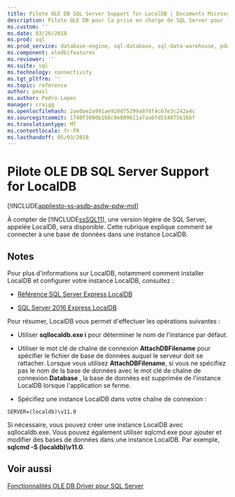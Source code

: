 ```yaml
---
title: Pilote OLE DB SQL Server Support for LocalDB | Documents Microsoft
description: Pilote OLE DB pour la prise en charge de SQL Server pour la base de données locale
ms.custom: ''
ms.date: 03/26/2018
ms.prod: sql
ms.prod_service: database-engine, sql-database, sql-data-warehouse, pdw
ms.component: oledb|features
ms.reviewer: ''
ms.suite: sql
ms.technology: connectivity
ms.tgt_pltfrm: ''
ms.topic: reference
author: pmasl
ms.author: Pedro.Lopes
manager: craigg
ms.openlocfilehash: 2ae0ae2a991ae920d75299a878f4c67e3c242a4c
ms.sourcegitcommit: 1740f3090b168c0e809611a7aa6fd514075616bf
ms.translationtype: MT
ms.contentlocale: fr-FR
ms.lasthandoff: 05/03/2018
---
```

# <a name="ole-db-driver-for-sql-server-support-for-localdb"></a>Pilote OLE DB SQL Server Support for LocalDB
[!INCLUDE[appliesto-ss-asdb-asdw-pdw-md](../../../includes/appliesto-ss-asdb-asdw-pdw-md.md)]

  À compter de [!INCLUDE[ssSQL11](../../../includes/sssql11-md.md)], une version légère de SQL Server, appelée LocalDB, sera disponible. Cette rubrique explique comment se connecter à une base de données dans une instance LocalDB.  
  
## <a name="remarks"></a>Notes  
 Pour plus d'informations sur LocalDB, notamment comment installer LocalDB et configurer votre instance LocalDB, consultez :  
  
-   [Référence SQL Server Express LocalDB](../../../relational-databases/sql-server-express-localdb-reference.md)  
  
-   [SQL Server 2016 Express LocalDB](../../../database-engine/configure-windows/sql-server-2016-express-localdb.md)  
  
 Pour résumer, LocalDB vous permet d'effectuer les opérations suivantes :  
  
-   Utiliser **sqllocaldb.exe i** pour déterminer le nom de l'instance par défaut.  
  
-   Utiliser le mot clé de chaîne de connexion **AttachDBFilename** pour spécifier le fichier de base de données auquel le serveur doit se rattacher. Lorsque vous utilisez **AttachDBFilename**, si vous ne spécifiez pas le nom de la base de données avec le mot clé de chaîne de connexion **Database** , la base de données est supprimée de l'instance LocalDB lorsque l'application se ferme.  
  
-   Spécifiez une instance LocalDB dans votre chaîne de connexion :  
  
```  
SERVER=(localdb)\v11.0  
```  
  
 Si nécessaire, vous pouvez créer une instance LocalDB avec sqllocaldb.exe. Vous pouvez également utiliser sqlcmd.exe pour ajouter et modifier des bases de données dans une instance LocalDB. Par exemple, **sqlcmd -S (localdb)\v11.0**.  
  
## <a name="see-also"></a>Voir aussi  
 [Fonctionnalités OLE DB Driver pour SQL Server](../../oledb/features/oledb-driver-for-sql-server-features.md)  
  
  
